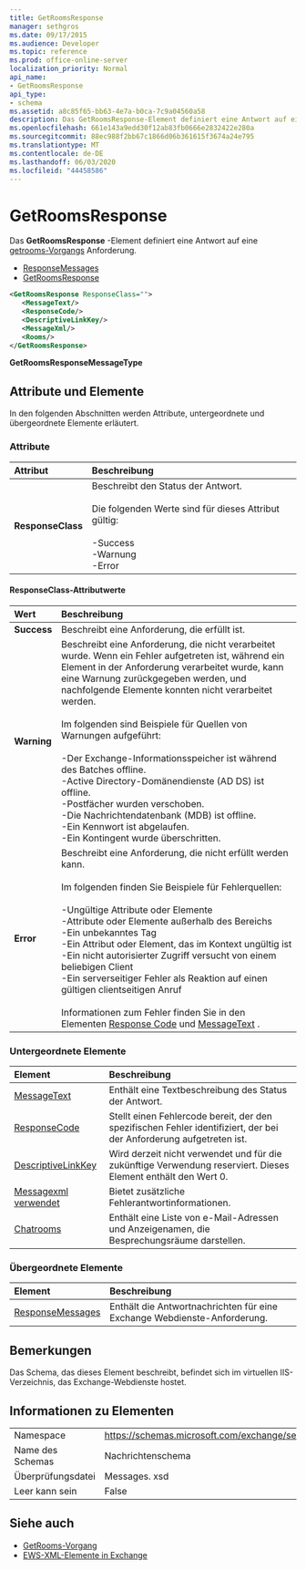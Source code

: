 ```yaml
---
title: GetRoomsResponse
manager: sethgros
ms.date: 09/17/2015
ms.audience: Developer
ms.topic: reference
ms.prod: office-online-server
localization_priority: Normal
api_name:
- GetRoomsResponse
api_type:
- schema
ms.assetid: a8c85f65-bb63-4e7a-b0ca-7c9a04560a58
description: Das GetRoomsResponse-Element definiert eine Antwort auf eine getrooms-Vorgangsanforderung.
ms.openlocfilehash: 661e143a9edd30f12ab83fb0666e2832422e280a
ms.sourcegitcommit: 88ec988f2bb67c1866d06b361615f3674a24e795
ms.translationtype: MT
ms.contentlocale: de-DE
ms.lasthandoff: 06/03/2020
ms.locfileid: "44458586"
---
```

# <a name="getroomsresponse"></a>GetRoomsResponse

Das **GetRoomsResponse** -Element definiert eine Antwort auf eine [getrooms-Vorgangs](getrooms-operation.md) Anforderung. 
  
- [ResponseMessages](responsemessages.md) 
- [GetRoomsResponse](getroomsresponse.md)
  
```XML
<GetRoomsResponse ResponseClass="">
   <MessageText/>
   <ResponseCode/>
   <DescriptiveLinkKey/>
   <MessageXml/>
   <Rooms/>
</GetRoomsResponse>
```

 **GetRoomsResponseMessageType**
## <a name="attributes-and-elements"></a>Attribute und Elemente

In den folgenden Abschnitten werden Attribute, untergeordnete und übergeordnete Elemente erläutert.
  
### <a name="attributes"></a>Attribute

|**Attribut**|**Beschreibung**|
|:-----|:-----|
|**ResponseClass** <br/> | Beschreibt den Status der Antwort. <br/><br/>Die folgenden Werte sind für dieses Attribut gültig:  <br/><br/>-Success  <br/>-Warnung  <br/>-Error  <br/> |
   
#### <a name="responseclass-attribute-values"></a>ResponseClass-Attributwerte

|**Wert**|**Beschreibung**|
|:-----|:-----|
|**Success** <br/> |Beschreibt eine Anforderung, die erfüllt ist.  <br/> |
|**Warning** <br/> | Beschreibt eine Anforderung, die nicht verarbeitet wurde. Wenn ein Fehler aufgetreten ist, während ein Element in der Anforderung verarbeitet wurde, kann eine Warnung zurückgegeben werden, und nachfolgende Elemente konnten nicht verarbeitet werden. <br/><br/>Im folgenden sind Beispiele für Quellen von Warnungen aufgeführt: <br/> <br/>-Der Exchange-Informationsspeicher ist während des Batches offline.  <br/>-Active Directory-Domänendienste (AD DS) ist offline.  <br/>-Postfächer wurden verschoben.  <br/>-Die Nachrichtendatenbank (MDB) ist offline.  <br/>-Ein Kennwort ist abgelaufen.  <br/>-Ein Kontingent wurde überschritten.  <br/> |
|**Error** <br/> | Beschreibt eine Anforderung, die nicht erfüllt werden kann. <br/><br/>Im folgenden finden Sie Beispiele für Fehlerquellen:  <br/><br/>-Ungültige Attribute oder Elemente  <br/>-Attribute oder Elemente außerhalb des Bereichs  <br/>-Ein unbekanntes Tag  <br/>-Ein Attribut oder Element, das im Kontext ungültig ist  <br/>-Ein nicht autorisierter Zugriff versucht von einem beliebigen Client  <br/>-Ein serverseitiger Fehler als Reaktion auf einen gültigen clientseitigen Anruf  <br/><br/>  Informationen zum Fehler finden Sie in den Elementen [Response Code](responsecode.md) und [MessageText](messagetext.md) .  <br/> |
   
### <a name="child-elements"></a>Untergeordnete Elemente

|**Element**|**Beschreibung**|
|:-----|:-----|
|[MessageText](messagetext.md) <br/> |Enthält eine Textbeschreibung des Status der Antwort.  <br/> |
|[ResponseCode](responsecode.md) <br/> |Stellt einen Fehlercode bereit, der den spezifischen Fehler identifiziert, der bei der Anforderung aufgetreten ist.  <br/> |
|[DescriptiveLinkKey](descriptivelinkkey.md) <br/> |Wird derzeit nicht verwendet und für die zukünftige Verwendung reserviert. Dieses Element enthält den Wert 0.  <br/> |
|[Messagexml verwendet](messagexml.md) <br/> |Bietet zusätzliche Fehlerantwortinformationen.  <br/> |
|[Chatrooms](rooms.md) <br/> |Enthält eine Liste von e-Mail-Adressen und Anzeigenamen, die Besprechungsräume darstellen.  <br/> |
   
### <a name="parent-elements"></a>Übergeordnete Elemente

|**Element**|**Beschreibung**|
|:-----|:-----|
|[ResponseMessages](responsemessages.md) <br/> |Enthält die Antwortnachrichten für eine Exchange Webdienste-Anforderung.  <br/> |
   
## <a name="remarks"></a>Bemerkungen

Das Schema, das dieses Element beschreibt, befindet sich im virtuellen IIS-Verzeichnis, das Exchange-Webdienste hostet.
  
## <a name="element-information"></a>Informationen zu Elementen

|||
|:-----|:-----|
|Namespace  <br/> |https://schemas.microsoft.com/exchange/services/2006/messages  <br/> |
|Name des Schemas  <br/> |Nachrichtenschema  <br/> |
|Überprüfungsdatei  <br/> |Messages. xsd  <br/> |
|Leer kann sein  <br/> |False  <br/> |
   
## <a name="see-also"></a>Siehe auch

- [GetRooms-Vorgang](getrooms-operation.md)
- [EWS-XML-Elemente in Exchange](ews-xml-elements-in-exchange.md)

